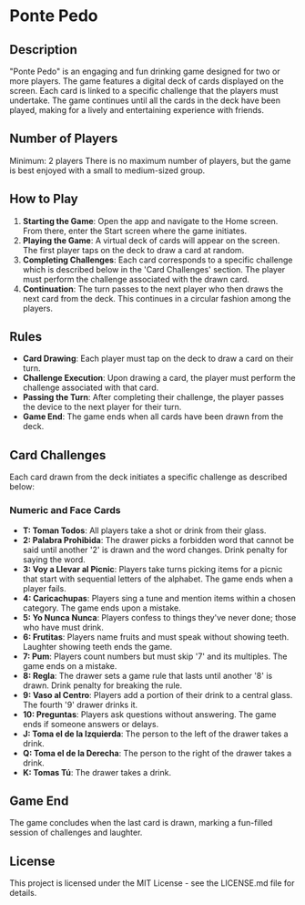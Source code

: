 # Ponte Pedo

## Description
"Ponte Pedo" is an engaging and fun drinking game designed for two or more players. The game features a digital deck of cards displayed on the screen. Each card is linked to a specific challenge that the players must undertake. The game continues until all the cards in the deck have been played, making for a lively and entertaining experience with friends.

## Number of Players
Minimum: 2 players
There is no maximum number of players, but the game is best enjoyed with a small to medium-sized group.

## How to Play
1. **Starting the Game**: Open the app and navigate to the Home screen. From there, enter the Start screen where the game initiates.
2. **Playing the Game**: A virtual deck of cards will appear on the screen. The first player taps on the deck to draw a card at random.
3. **Completing Challenges**: Each card corresponds to a specific challenge which is described below in the 'Card Challenges' section. The player must perform the challenge associated with the drawn card.
4. **Continuation**: The turn passes to the next player who then draws the next card from the deck. This continues in a circular fashion among the players.

## Rules
- **Card Drawing**: Each player must tap on the deck to draw a card on their turn.
- **Challenge Execution**: Upon drawing a card, the player must perform the challenge associated with that card.
- **Passing the Turn**: After completing their challenge, the player passes the device to the next player for their turn.
- **Game End**: The game ends when all cards have been drawn from the deck.

## Card Challenges
Each card drawn from the deck initiates a specific challenge as described below:

### Numeric and Face Cards
- **T: Toman Todos**: All players take a shot or drink from their glass.
- **2: Palabra Prohibida**: The drawer picks a forbidden word that cannot be said until another '2' is drawn and the word changes. Drink penalty for saying the word.
- **3: Voy a Llevar al Picnic**: Players take turns picking items for a picnic that start with sequential letters of the alphabet. The game ends when a player fails.
- **4: Caricachupas**: Players sing a tune and mention items within a chosen category. The game ends upon a mistake.
- **5: Yo Nunca Nunca**: Players confess to things they've never done; those who have must drink.
- **6: Frutitas**: Players name fruits and must speak without showing teeth. Laughter showing teeth ends the game.
- **7: Pum**: Players count numbers but must skip '7' and its multiples. The game ends on a mistake.
- **8: Regla**: The drawer sets a game rule that lasts until another '8' is drawn. Drink penalty for breaking the rule.
- **9: Vaso al Centro**: Players add a portion of their drink to a central glass. The fourth '9' drawer drinks it.
- **10: Preguntas**: Players ask questions without answering. The game ends if someone answers or delays.
- **J: Toma el de la Izquierda**: The person to the left of the drawer takes a drink.
- **Q: Toma el de la Derecha**: The person to the right of the drawer takes a drink.
- **K: Tomas Tú**: The drawer takes a drink.

## Game End
The game concludes when the last card is drawn, marking a fun-filled session of challenges and laughter.

## License
This project is licensed under the MIT License - see the LICENSE.md file for details.
